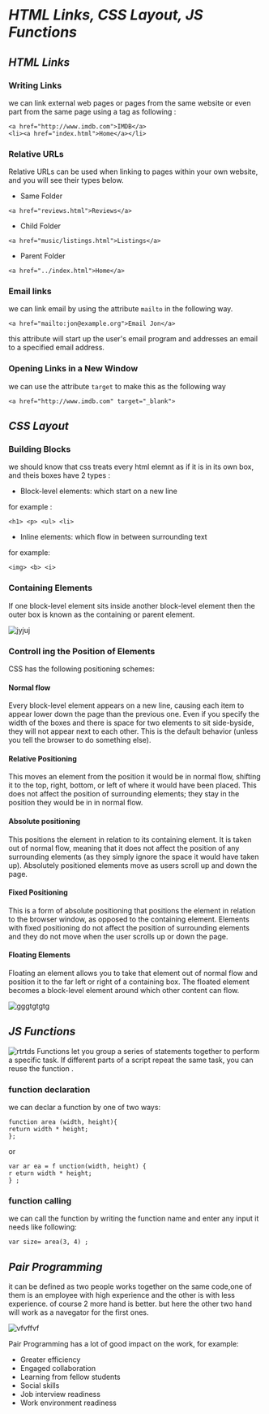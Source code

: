 # ***HTML Links, CSS Layout, JS Functions***

## ***HTML Links***

### Writing Links
we can link external web pages or pages from the same website or even part from the same page using a tag as following :

```
<a href="http://www.imdb.com">IMDB</a>
<li><a href="index.html">Home</a></li>
```


### Relative URLs

Relative URLs can be used when linking to pages within your own website, and you will see their types below.

- Same Folder
```
<a href="reviews.html">Reviews</a>
```
- Child Folder
```
<a href="music/listings.html">Listings</a>
```
- Parent Folder
```
<a href="../index.html">Home</a>
```


### Email links 
we can link email by using the attribute ```mailto```
in the following way.
```
<a href="mailto:jon@example.org">Email Jon</a>
```
this attribute will start up
the user's email program and
addresses an email to a specified
email address.


### Opening Links in a New Window
we can use the attribute ```target``` to make this as the following way
```
<a href="http://www.imdb.com" target="_blank">
```



## ***CSS Layout***

### Building Blocks
we should know that css treats every html elemnt as if it is in its own box, and theis boxes have 2 types :

- Block-level elements: which start on a new line 

for example :
```
<h1> <p> <ul> <li>
```

- Inline elements: which flow in between
surrounding text

for example:
```
<img> <b> <i>
```


### Containing Elements
If one block-level element sits inside another
block-level element then the outer box is
known as the containing or parent element.

![jyjuj](https://www.w3.org/TR/css-inline-3/images/box-model.png)

### Controll ing the Position of Elements

CSS has the following positioning schemes:

#### Normal flow
Every block-level element
appears on a new line, causing
each item to appear lower down
the page than the previous one.
Even if you specify the width
of the boxes and there is space
for two elements to sit side-byside,
they will not appear next
to each other. This is the default
behavior (unless you tell the
browser to do something else).


#### Relative Positioning
This moves an element from the
position it would be in normal
flow, shifting it to the top, right,
bottom, or left of where it
would have been placed. This
does not affect the position of
surrounding elements; they stay
in the position they would be in
in normal flow.

#### Absolute positioning
This positions the element
in relation to its containing
element. It is taken out of
normal flow, meaning that it
does not affect the position
of any surrounding elements
(as they simply ignore the
space it would have taken up).
Absolutely positioned elements
move as users scroll up and
down the page.

#### Fixed Positioning
This is a form of absolute
positioning that positions
the element in relation to the
browser window, as opposed
to the containing element.
Elements with fixed positioning
do not affect the position of
surrounding elements and they
do not move when the user
scrolls up or down the page.

#### Floating Elements
Floating an element allows
you to take that element out
of normal flow and position
it to the far left or right of a
containing box. The floated
element becomes a block-level
element around which other
content can flow.

![gggtgtgtg](https://www.internetingishard.com/html-and-css/advanced-positioning/css-positioning-schemes-790d5b.png)

##  ***JS Functions***


![rtrtds](https://miro.medium.com/max/700/1*dAwQkc-E0j1AcpdPeGznzg.png)
Functions let you group a series of statements together to perform a
specific task. If different parts of a script repeat the same task, you can
reuse the function .

### function declaration
we can declar a function by one of two ways:
```
function area (width, height){
return width * height;
};

```
or
```
var ar ea = f unction(width, height) {
r eturn width * height;
} ;
```
### function calling
we can call the function by writing the function name and enter any input it needs like following:
```
var size= area(3, 4) ;
```



## ***Pair Programming***
it can be defined as two people works together on the same code,one of them is an employee with high experience and the other is with less experience. of course 2 more hand is better. but here the other two hand will work as a navegator for the first ones.

![vfvffvf](https://t2informatik.de/en/wp-content/uploads/sites/2/2020/03/pair-programming.jpg)

Pair Programming has a lot of good impact on the work, for example:

* Greater efficiency
* Engaged collaboration
* Learning from fellow students
* Social skills
* Job interview readiness
* Work environment readiness
